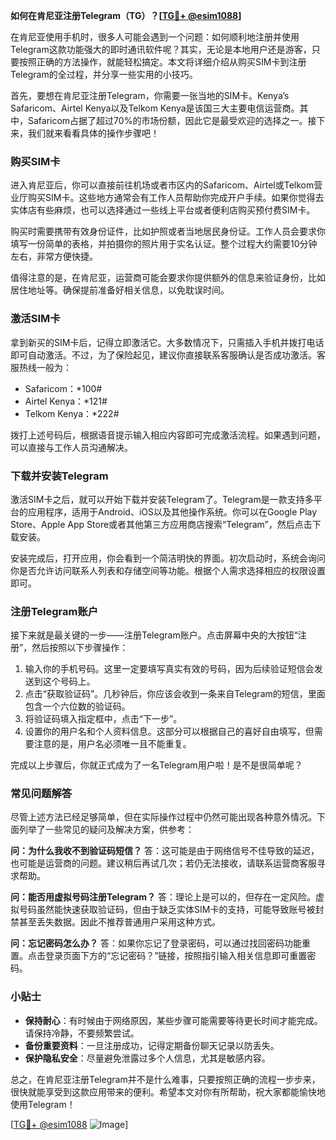 **如何在肯尼亚注册Telegram（TG）？[[TG💪+ @esim1088](https://t.me/s/esim1088)]**

在肯尼亚使用手机时，很多人可能会遇到一个问题：如何顺利地注册并使用Telegram这款功能强大的即时通讯软件呢？其实，无论是本地用户还是游客，只要按照正确的方法操作，就能轻松搞定。本文将详细介绍从购买SIM卡到注册Telegram的全过程，并分享一些实用的小技巧。

首先，要想在肯尼亚注册Telegram，你需要一张当地的SIM卡。Kenya’s Safaricom、Airtel Kenya以及Telkom Kenya是该国三大主要电信运营商。其中，Safaricom占据了超过70%的市场份额，因此它是最受欢迎的选择之一。接下来，我们就来看看具体的操作步骤吧！

### 购买SIM卡

进入肯尼亚后，你可以直接前往机场或者市区内的Safaricom、Airtel或Telkom营业厅购买SIM卡。这些地方通常会有工作人员帮助你完成开户手续。如果你觉得去实体店有些麻烦，也可以选择通过一些线上平台或者便利店购买预付费SIM卡。

购买时需要携带有效身份证件，比如护照或者当地居民身份证。工作人员会要求你填写一份简单的表格，并拍摄你的照片用于实名认证。整个过程大约需要10分钟左右，非常方便快捷。

值得注意的是，在肯尼亚，运营商可能会要求你提供额外的信息来验证身份，比如居住地址等。确保提前准备好相关信息，以免耽误时间。

### 激活SIM卡

拿到新买的SIM卡后，记得立即激活它。大多数情况下，只需插入手机并拨打电话即可自动激活。不过，为了保险起见，建议你直接联系客服确认是否成功激活。客服热线一般为：
- Safaricom：*100#
- Airtel Kenya：*121#
- Telkom Kenya：*222#

拨打上述号码后，根据语音提示输入相应内容即可完成激活流程。如果遇到问题，可以直接与工作人员沟通解决。

### 下载并安装Telegram

激活SIM卡之后，就可以开始下载并安装Telegram了。Telegram是一款支持多平台的应用程序，适用于Android、iOS以及其他操作系统。你可以在Google Play Store、Apple App Store或者其他第三方应用商店搜索“Telegram”，然后点击下载安装。

安装完成后，打开应用，你会看到一个简洁明快的界面。初次启动时，系统会询问你是否允许访问联系人列表和存储空间等功能。根据个人需求选择相应的权限设置即可。

### 注册Telegram账户

接下来就是最关键的一步——注册Telegram账户。点击屏幕中央的大按钮“注册”，然后按照以下步骤操作：

1. 输入你的手机号码。这里一定要填写真实有效的号码，因为后续验证短信会发送到这个号码上。
2. 点击“获取验证码”。几秒钟后，你应该会收到一条来自Telegram的短信，里面包含一个六位数的验证码。
3. 将验证码填入指定框中，点击“下一步”。
4. 设置你的用户名和个人资料信息。这部分可以根据自己的喜好自由填写，但需要注意的是，用户名必须唯一且不能重复。

完成以上步骤后，你就正式成为了一名Telegram用户啦！是不是很简单呢？

### 常见问题解答

尽管上述方法已经足够简单，但在实际操作过程中仍然可能出现各种意外情况。下面列举了一些常见的疑问及解决方案，供参考：

**问：为什么我收不到验证码短信？**
答：这可能是由于网络信号不佳导致的延迟，也可能是运营商的问题。建议稍后再试几次；若仍无法接收，请联系运营商客服寻求帮助。

**问：能否用虚拟号码注册Telegram？**
答：理论上是可以的，但存在一定风险。虚拟号码虽然能快速获取验证码，但由于缺乏实体SIM卡的支持，可能导致账号被封禁甚至丢失数据。因此不推荐普通用户采用这种方式。

**问：忘记密码怎么办？**
答：如果你忘记了登录密码，可以通过找回密码功能重置。点击登录页面下方的“忘记密码？”链接，按照指引输入相关信息即可重置密码。

### 小贴士

- **保持耐心**：有时候由于网络原因，某些步骤可能需要等待更长时间才能完成。请保持冷静，不要频繁尝试。
- **备份重要资料**：一旦注册成功，记得定期备份聊天记录以防丢失。
- **保护隐私安全**：尽量避免泄露过多个人信息，尤其是敏感内容。

总之，在肯尼亚注册Telegram并不是什么难事，只要按照正确的流程一步步来，很快就能享受到这款应用带来的便利。希望本文对你有所帮助，祝大家都能愉快地使用Telegram！

[[TG💪+ @esim1088](https://t.me/s/esim1088) ![Image](https://i.postimg.cc/4NQfJmqS/Snipaste-2025-05-13-00-14-12.png)]